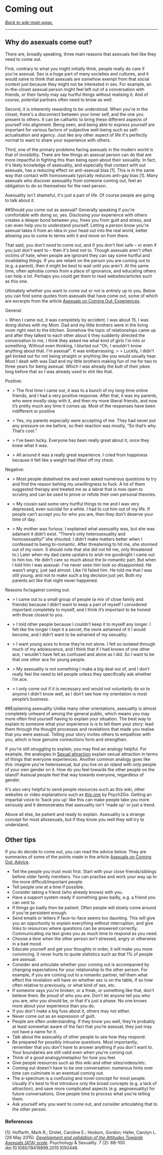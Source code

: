 # Coming out

[*Back to wiki main page.*](w/asexuality/index)

----------

## Why do asexuals come out?

There are, broadly speaking, three main reasons that asexuals feel like they need to come out.

First, contrary to what you might initially think, people really do care if you're asexual. Sex is a huge part of many societies and cultures, and it would naive to think that asexuals are somehow exempt from that social context just because they might not be interested in sex. For example, an in-the-closet asexual person might feel left out of a conversation with friends, or their family may say hurtful things without realising it. And of course, potential partners often need to know as well.

Second, it is inherently rewarding to be understood. When you're in the closet, there's a disconnect between your inner self, and the one you present to others. It can be cathartic to bring these different aspects of yourself into alignment. Being seen, and being able to express yourself are important for various factors of subjective well-being such as self-actualisation and agency. Just like any other aspect of life it's perfectly normal to want to share your experience with others.

Third, one of the primary problems facing asexuals in the modern world is that of invisibility. There are few things an asexual person can do that are more impactful in fighting this than being open about their sexuality. In fact, it's likely knowledge of asexuality, and especially that contact with out asexuals, has a reducing effect on anti-asexual bias [1]. This is in the same way that contact with homosexuals typically reduces anti-gay bias [1]. Many asexuals who discover asexuality from someone coming out, feel an obligation to do so themselves for the next person.

Asexuality isn't shameful, it's just a part of life. Of course people are going to talk about it.

##Should you come out as asexual?
Generally speaking if you're comfortable with doing so, yes. Disclosing your experience with others creates a deeper bond between you, frees you from guilt and stress, and can even help you to understand yourself. Letting a person know you're asexual takes it from an idea in your head out into the real world, better allowing you to come to terms with it and move on from there.

That said, you don't *need* to come out, and if you don't feel safe – or even if you just don't want to – then it's best not to. Though asexuals aren't often victims of hate, when people are ignorant they can say some hurtful and invalidating things. If you are reliant on the person you are coming out to (e.g. a parent), then it might be best to wait until you aren't. At the same time, often aphobia comes from a place of ignorance, and educating others can help a lot. Perhaps you could get them to read websites/articles such as this one.

Ultimately whether you want to come out or not is entirely up to you. Below you can find some quotes from asexuals that have come out, some of which are excerpts from the article [Asexuals on Coming Out: Experiences](https://www.asexualityarchive.com/asexuals-on-coming-out-experience/).

General:

&gt; When I came out, it was completely by accident. I was about 15. I was doing dishes with my Mom. Dad and my little brothers were in the living room right next to the kitchen. Somehow the topic of relationships came up and after they talked to each other about it they suddenly directed the conversation to me, I think they asked me what kind of girls I'm into or something. Without even thinking, I blurted out "Oh, I wouldn't know anything about that. I'm asexual". It was embarrassing.
&gt;
&gt; Luckily, I didn't get kicked out for not being straight or anything like you would usually hear. Most I dealt with was Dad and my little brothers making fun of me for two to three years for being asexual. Which I was already the butt of their jokes long before that so I was already used to shit like that.

Positive:

* &gt; The first time I came out, it was to a bunch of my long-time online friends, and I had a very positive response. After that, it was my parents, who were mostly okay with it, and then my more liberal friends, and now it’s pretty much any time it comes up. Most of the responses have been indifferent or positive

* &gt; Yes, my parents especially were accepting of me. They had never put any pressure on me before, so their reaction was mostly, “So that’s why. That’s cool.”

* &gt; I’ve been lucky. Everyone has been really great about it, once they knew what it was.

* &gt; All around it was a really great experience. I cried from happiness because it felt like a weight had lifted off my chest.

Negative:

* &gt; Most people disbelived me and even asked numerous questions to try and find the reason behing my unwillingness to fuck. A lot of them suggested therapy and treated me as a labrat that is now open to scrutiny and can be used to prove or refute their own personal theories.

* &gt; My cousin said some very hurtful things to me and I was very depressed, even suicidal for a while. I had to cut him out of my life. If people can’t accept you for who you are, then they don’t deserve your time of day.

* &gt; My mother was furious. I explained what asexuality was, but she was adamant it didn’t exist. “There’s only heterosexuality and homosexuality!” she shouted. I didn’t make matters better when I confessed to being bi-romantic. After threatening to hit me, she stormed out of my room. (I should note that she did not hit me, only threatened to.) Later when my dad came upstairs to wish me goodnight I came out to him too. He didn’t care so much about the bi-romantic part. But when I told him I was asexual- I’ve never seen him look so disappointed. He wasn’t angry, just sad almost. Like I’d failed him. He told me that I was still young, and not to make such a big decision just yet. Both my parents act like that night never happened.

Reasons for/against coming out:

* &gt; I came out to a small group of people (a mix of close family and friends) because I didn’t want to keep a part of myself I considered important completely to myself, and I think it’s important to be honest with those closest to you.

* &gt; I told other people because I couldn’t keep it to myself any longer. I felt like the longer I kept it a secret, the more ashamed of it I would become, and I didn’t want to be ashamed of my sexuality.

* &gt; I want young aces to know they’re not alone. I felt so isolated through much of my adolescence, and I think that if I had known of one other ace, I wouldn’t have felt as confused and alone as I did. So I want to be that one other ace for young people.

* &gt; My asexuality is not something I make a big deal out of, and I don’t really feel the need to tell people unless they specifically ask whether I’m ace.

* &gt; I only come out if it is necessary and would not voluntarily do so to anyone I didn’t know well, as I don’t see how my orientation is most people’s business.

##Explaining asexuality
Unlike many other orientations, asexuality is almost completely unheard of among the general public, which means you may more often find yourself having to explain your situation. The best way to explain to someone what your experience is is to tell them your story: lead them through the thought processes and revelations that made you realise that you were asexual. Telling your story invites others to empathise with you, which is how genuine connections form and strengthen.

If you're still struggling to explain, you may find an analogy helpful. For example, the analogies in [Sexual attraction](w/asexuality/index#wiki_sexual_attraction) explain sexual attraction in terms of things that everyone experiences. Another common analogy goes like this: imagine you're heterosexual, but you live on an island with only people of your own gender on it. How do you feel towards the other people on the island? Asexual people feel that way towards everyone, regardless of gender.

It's also very helpful to send people resources such as this wiki, other websites or video explanations such as [this one](https://www.youtube.com/watch?v=i14YMpKS_CY&amp;feature=youtu.be) by Psych2Go. Getting an impartial voice to 'back you up' like this can make people take you more seriously and it demonstrates that asexuality isn't 'made up' or just a trend.

Above all else, be patient and ready to explain. Asexuality is a strange concept for most allosexuals, but if they know you well they will try to understand.

## Other tips
If you do decide to come out, you can read the advice below. They are summaries of some of the points made in the article [Asexuals on Coming Out: Advice](https://www.asexualityarchive.com/asexuals-on-coming-out-advice/).

* Tell the people you trust most first. Start with your close friends/siblings before older family members. You can practise and work your way up to the more difficult/important people.
* Tell people one at a time if possible.
* Consider taking a friend (who already knows) with you.
* Have a support system ready if something goes badly, e.g. a friend you can vent to.
* If things go badly then be patient. Often people will slowly come around if you're persistent enough.
* Send emails or letters if face-to-face seems too daunting. This will give you an opportunity to explain everything without interruption, and give links to resources where questions can be answered correctly. Communicating via text gives you as much time to respond as you need.
* Choose a time when the other person isn't stressed, angry or otherwise in a bad mood.
* Educate yourself and get your thoughts in order, it will make you more convincing. It never hurts to quote statistics such as that 1% of people are asexual.
* Consider and articulate whether your coming out is accompanied by changing expectations for your relationship to the other person. For example, if you are coming out to a romantic partner, tell them what effect the revelation will have on whether sex is on the table, if so how often relative to previously, or what kind of sex, etc.
* If someone says you're broken, or a freak, or something like that, don't believe them. Be proud of who you are. Don’t let anyone tell you who you are, who you should be, or that it's just a phase. No one knows more about your experience than you do.
* If you don't make a big fuss about it, others may not either.
* Never come out as an expression of guilt.
* People are often understanding. If they know you well, they’re probably at least somewhat aware of the fact that you’re asexual; they just may not have a name for it.
* Talk about the asexuality of other people to see how they respond.
* Be prepared for possibly intrusive questions. Most importantly, remember that you don't have to answer anything if you don't want to. Your boundaries are still valid even when you're coming out.
* Think of a good analogy/metaphor for how you feel.
* Give people resources such as this wiki and other sites/videos/etc.
* Coming out doesn't have to be one conversation: numerous hints over time can culminate in an eventual coming out.
* The a-spectrum is a confusing and novel concept for most people. Usually it's best to first introduce only the broad concepts (e.g. a lack of attraction), and save more complicated aspects (e.g. aegosexuality) for future conversations. Give people time to process what you're telling them.
* Ask yourself why you want to come out, and consider articulating that to the other person.

### References

[1]: Hoffarth, Mark R.; Drolet, Caroline E.; Hodson, Gordon; Hafer, Carolyn L. (26 May 2015). [*Development and validation of the Attitudes Towards Asexuals (ATA) scale*](https://www.tandfonline.com/doi/abs/10.1080/19419899.2015.1050446?journalCode=rpse20&amp;). Psychology &amp; Sexuality. 7 (2): 88–100. doi:10.1080/19419899.2015.1050446.